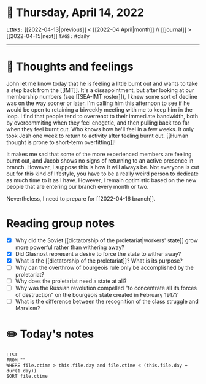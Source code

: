 # 📅 Thursday, April 14, 2022
`LINKS:` [[2022-04-13|previous]] < [[2022-04 April|month]] // [[journal]] > [[2022-04-15|next]] 
`TAGS:` #daily

---
# 💭 Thoughts and feelings
John let me know today that he is feeling a little burnt out and wants to take a step back from the [[IMT]]. It's a dissapointment, but after looking at our membership numbers (see [[SEA-IMT roster]]), I knew some sort of decline was on the way sooner or later. I'm calling him this afternoon to see if he would be open to retaining a biweekly meeting with me to keep him in the loop. I find that people tend to overreact to their immediate bandwidth, both by overcommiting when they feel enegetic, and then pulling back too far when they feel burnt out. Who knows how he'll feel in a few weeks. It only took Josh one week to return to activity after feeling burnt out. [[Human thought is prone to short-term overfitting]]! 

It makes me sad that some of the more experienced members are feeling burnt out, and Jacob shows no signs of returning to an active presence in branch. However, I suppose this is how it will always be. Not everyone is cut out for this kind of lifestyle, you have to be a really weird person to dedicate as much time to it as I have. However, I remain optimistic based on the new people that are entering our branch every month or two. 

Nevertheless, I need to prepare for [[2022-04-16 branch]]. 

# Reading group notes
- [x] Why did the Soviet [[dictatorship of the proletariat|workers' state]] grow more powerful rather than withering away?
- [x] Did Glasnost represent a desire to force the state to wither away?
- [x] What is the [[dictatorship of the proletariat]]? What is its purpose?
- [ ] Why can the overthrow of bourgeois rule only be accomplished by the proletariat?
- [ ] Why does the proletariat need a state at all?
- [ ] Why was the Russian revolution compelled "to concentrate all its forces of destruction" on the bourgeois state created in February 1917?
- [ ] What is the difference between the recognition of the class struggle and Marxism?

# ✏️ Today's notes
```dataview
LIST 
FROM ""
WHERE file.ctime > this.file.day and file.ctime < (this.file.day + dur(1 day))
SORT file.ctime
```
